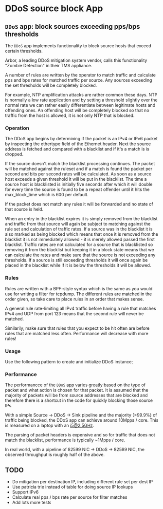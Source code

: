 # DDoS source block App

## `DDoS` app: block sources exceeding pps/bps thresholds

The `DDoS` app implements functionality to block source hosts that exceed
certain thresholds.

Arbor, a leading DDoS mitigation system vendor, calls this functionality
"Zombie Detection" in their TMS appliance.

A number of rules are written by the operator to match traffic and calculate
pps and bps rates for matched traffic per source. Any sources exceeding the
set thresholds will be completely blocked.

For example, NTP amplification attacks are rather common these days. NTP is
normally a low rate application and by setting a threshold slightly over the
normal rate we can rather easily differentiate between legitimate hosts and
offending ones. An offending host will be completely blocked so that no traffic
from the host is allowed, it is not only NTP that is blocked.


### Operation

The DDoS app begins by determining if the packet is an IPv4 or IPv6 packet by
inspecting the ethertype field of the Ethernet header. Next the source address
is fetched and compared with a blacklist and if it's a match is is dropped.

If the source doesn't match the blacklist processing continues. The packet will
be matched against the ruleset and if a match is found the packet per second
and bits per second rates will be calculated. As soon as a source host exceeds
a given threshold it will be put in the blacklist. The time a source host is
blacklisted is initially five seconds after which it will double for every time
the source is found to be a repeat offender until it hits the max_block_time
which is 600 per default.

If the packet does not match any rules it will be forwarded and no state of
that source is held.

When an entry in the blacklist expires it is simply removed from the blacklist
and traffic from that source will again be subject to matching against the rule
set and calculation of traffic rates. If a source was in the blacklist it is
also marked as being blocked which means that once it is removed from the
blacklist it is not immediately allowed - it is merely allowed passed the first
blacklist. Traffic rates are not calculated for a source that is blacklisted so
removing it from the blacklist but keeping it in a block state means that we
can calculate the rates and make sure that the source is not exceeding any
thresholds. If a source is still exceeding thresholds it will once again be
placed in the blacklist while if it is below the thresholds it will be allowed.


### Rules

Rules are written with a BPF-style syntax which is the same as you would use
for writing a filter for tcpdump. The different rules are matched in the order
given, so take care to place rules in an order that makes sense.

A general rule rate-limiting all IPv4 traffic before having a rule that matches
IPv4 and UDP from port 123 means that the second rule will never be matched.

Similarily, make sure that rules that you expect to be hit often are before
rules that are matched less often. Performance will decrease with more rules!


### Usage

Use the following pattern to create and initialize DDoS instance;


### Performance

The performancce of the `DDoS` app varies greatly based on the type of packet
and what action is chosen for that packet. It is assumed that the majority of
packets will be from source addresses that are blocked and therefore there is a
shortcut in the code for quickly blocking those source IPs.

With a simple Source -> DDoS -> Sink pipeline and the majority (>99.9%) of
traffic being blocked, the DDoS app can achieve around 10Mpps / core. This is
measured on a laptop with an i5@2.5GHz.

The parsing of packet headers is expensive and so for traffic that does not
match the blacklist, performance is typically ~1Mpps / core.

In real world, with a pipeline of 82599 NIC -> DDoS -> 82599 NIC, the observed
throughput is roughly half of the above.


## TODO
 * Do mitigation per destination IP, including different rule set per dest IP
 * Use patricia trie instead of table for doing source IP lookups
 * Support IPv6
 * Calculate real pps / bps rate per source for filter matches
 * Add lots more tests
